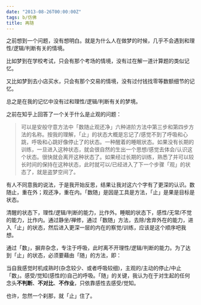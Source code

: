 ```yaml
---
date: "2013-08-26T00:00:00Z"
tags: b/仿佛
title: 再随
---
```


之前想到一个问题，没有想明白。就是为什么人在做梦的时候，几乎不会遇到和理性/逻辑/判断有关的情境。

比如梦到在学校考试，只会有那个考场的情境，没有过在解一道计算题的类似记忆。

又比如梦到去小店买水，只会有那个交易的情境，没有过付钱找零等数额细节的记忆。

总之是在我的记忆中没有过和理性/逻辑/判断有关的梦境。

之前在知乎上回答了一个关于什么是止观的问题：

> 可以是安般守意方法中「数随止观还净」六种进阶方法中第三步和第四步方法的名称。按我的理解，「止」的状态大概是忘记了/感觉不到了呼吸和心跳，呼吸和心跳好像停止了的状态。一种醒着的睡眠状态。如果没有长期的训练，一旦进入这种状态，就会很自然的生出一个思想/感觉去体会/认识这个状态。很快就会离开这种状态了。如果经过长期的训练，熟悉了并可以较长时间的保持在这种状态，此时就可以/已经进入了下一个步骤「观」的状态了，就是盗梦空间了。

有人不同意我的说法，于是我开始反思，结果让我对这六个字有了更深的认识。数随止，重在外；观还净，重在内。「数随」是因是工具是方法，「止」是果是目标是状态。

清醒的状态下，理性/逻辑/判断的能力，比作外。睡眠的状态下，感性/无常/不觉的能力，比作内。通过静坐/禅修，通过「数随」方法，去除/舍弃外在的能力，进入「止」的状态，然后进入更深一层的内在的察觉/训练，应该是这个顺序吧我想。

通过「数」，摒弃杂念，专注于呼吸，此时离不开理性/逻辑/判断的能力。为了达到「止」的状态，必须要藉由「随」的方法，即：

当自我感觉时机成熟时(杂念较少、或者呼吸较细)，主观的/主动的停止/中止「数」。感受/觉知(感性的)自己的呼吸。「随」的关键，我认为在于对生起的任何念头**不判断**、**不对比**、**不作业**，只依靠感性去感受/觉知。

也许，忽然一个刹那，就「止」住了。
